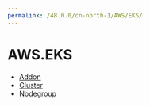 ```yaml
---
permalink: /48.0.0/cn-north-1/AWS/EKS/
---
```


# AWS.EKS



* [Addon](Addon.md)
* [Cluster](Cluster.md)
* [Nodegroup](Nodegroup.md)